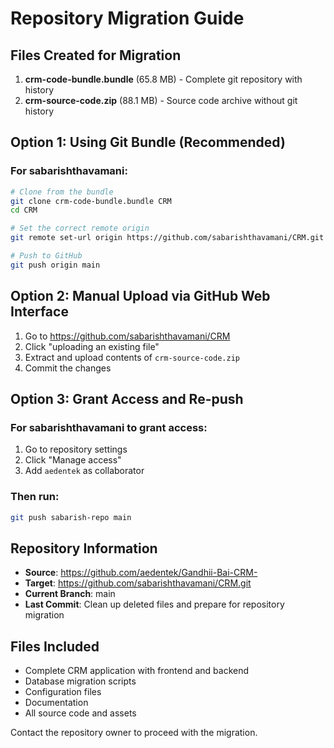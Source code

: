 # Repository Migration Guide

## Files Created for Migration

1. **crm-code-bundle.bundle** (65.8 MB) - Complete git repository with history
2. **crm-source-code.zip** (88.1 MB) - Source code archive without git history

## Option 1: Using Git Bundle (Recommended)

### For sabarishthavamani:
```bash
# Clone from the bundle
git clone crm-code-bundle.bundle CRM
cd CRM

# Set the correct remote origin
git remote set-url origin https://github.com/sabarishthavamani/CRM.git

# Push to GitHub
git push origin main
```

## Option 2: Manual Upload via GitHub Web Interface

1. Go to https://github.com/sabarishthavamani/CRM
2. Click "uploading an existing file"
3. Extract and upload contents of `crm-source-code.zip`
4. Commit the changes

## Option 3: Grant Access and Re-push

### For sabarishthavamani to grant access:
1. Go to repository settings
2. Click "Manage access"
3. Add `aedentek` as collaborator

### Then run:
```bash
git push sabarish-repo main
```

## Repository Information

- **Source**: https://github.com/aedentek/Gandhii-Bai-CRM-
- **Target**: https://github.com/sabarishthavamani/CRM.git
- **Current Branch**: main
- **Last Commit**: Clean up deleted files and prepare for repository migration

## Files Included

- Complete CRM application with frontend and backend
- Database migration scripts
- Configuration files
- Documentation
- All source code and assets

Contact the repository owner to proceed with the migration.
